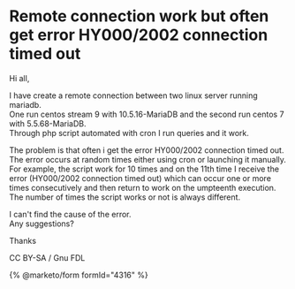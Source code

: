 # Remote connection work but often get error HY000/2002 connection timed out

Hi all,

I have create a remote connection between two linux server running mariadb.\
One run centos stream 9 with 10.5.16-MariaDB and the second run centos 7 with 5.5.68-MariaDB.\
Through php script automated with cron I run queries and it work.

The problem is that often i get the error HY000/2002 connection timed out.\
The error occurs at random times either using cron or launching it manually.\
For example, the script work for 10 times and on the 11th time I receive the error (HY000/2002 connection timed out) which can occur one or more times consecutively and then return to work on the umpteenth execution.\
The number of times the script works or not is always different.

I can't find the cause of the error.\
Any suggestions?

Thanks

CC BY-SA / Gnu FDL

{% @marketo/form formId="4316" %}
